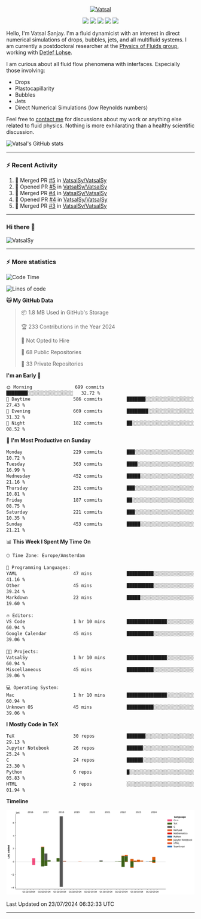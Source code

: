 <center>

[<img alt="Vatsal" width="200px" src="https://www.dropbox.com/s/dxyybgtblo8er6h/Logo_Vatsal_Vector.png?raw=1">](https://www.vatsalsanjay.com)

[<img src="https://img.shields.io/badge/googlescholar-4285F4?&style=for-the-badge&logo=googlescholar&logoColor=white">](https://scholar.google.com/citations?hl=en&user=67aQviYAAAAJ)
[<img src="https://img.shields.io/static/v1.svg?&style=for-the-badge&logo=ResearchGate&label=&message=ResearchGate&logoColor=white&color=green">](https://www.researchgate.net/profile/Vatsal-Sanjay-2)
[<img src="https://img.shields.io/badge/twitter-1DA1F2?&style=for-the-badge&logo=twitter&logoColor=white">](https://twitter.com/VatsalSanjay)
[<img src="https://img.shields.io/badge/linkedin-0A66C2?&style=for-the-badge&logo=linkedin">](https://www.linkedin.com/in/vatsalsanjay/)
[<img src="https://img.shields.io/badge/orcid-A6CE39?&style=for-the-badge&logo=orcid&logoColor=white">](https://orcid.org/0000-0002-4293-6099)

</center>

Hello, I'm Vatsal Sanjay. I'm a fluid dynamicist with an interest in direct numerical simulations of drops, bubbles, jets, and all multifluid systems. I am currently a postdoctoral researcher at the [Physics of Fluids group](https://pof.tnw.utwente.nl), working with [Detlef Lohse](https://en.wikipedia.org/wiki/Detlef_Lohse). 

I am curious about all fluid flow phenomena with interfaces. Especially those involving:

- Drops
- Plastocapillarity
- Bubbles
- Jets
- Direct Numerical Simulations (low Reynolds numbers)

Feel free to [contact me](mailto:contact@vatsalsanjay.com) for discussions about my work or anything else related to fluid physics. Nothing is more exhilarating than a healthy scientific discussion.

![Vatsal's GitHub stats](https://github-readme-stats-xi-wine-74.vercel.app/api?username=VatsalSy&show_icons=true&theme=vision-friendly-dark)

---
### :zap: Recent Activity

<!--START_SECTION:activity-->
1. 🎉 Merged PR [#5](https://github.com/VatsalSy/VatsalSy/pull/5) in [VatsalSy/VatsalSy](https://github.com/VatsalSy/VatsalSy)
2. 💪 Opened PR [#5](https://github.com/VatsalSy/VatsalSy/pull/5) in [VatsalSy/VatsalSy](https://github.com/VatsalSy/VatsalSy)
3. 🎉 Merged PR [#4](https://github.com/VatsalSy/VatsalSy/pull/4) in [VatsalSy/VatsalSy](https://github.com/VatsalSy/VatsalSy)
4. 💪 Opened PR [#4](https://github.com/VatsalSy/VatsalSy/pull/4) in [VatsalSy/VatsalSy](https://github.com/VatsalSy/VatsalSy)
5. 🎉 Merged PR [#3](https://github.com/VatsalSy/VatsalSy/pull/3) in [VatsalSy/VatsalSy](https://github.com/VatsalSy/VatsalSy)
<!--END_SECTION:activity-->
---

### Hi there 👋
<p align="left"> <img src="https://komarev.com/ghpvc/?username=VatsalSy&label=Profile%20views&color=orange&style=for-the-badge" alt="VatsalSy" /> </p>

---
### :zap: More statistics

<!--START_SECTION:waka-->
![Code Time](http://img.shields.io/badge/Code%20Time-2%20hrs%2043%20mins-blue)

![Lines of code](https://img.shields.io/badge/From%20Hello%20World%20I%27ve%20Written-16.0%20million%20lines%20of%20code-blue)

**🐱 My GitHub Data** 

> 📦 1.8 MB Used in GitHub's Storage 
 > 
> 🏆 233 Contributions in the Year 2024
 > 
> 🚫 Not Opted to Hire
 > 
> 📜 68 Public Repositories 
 > 
> 🔑 33 Private Repositories 
 > 
**I'm an Early 🐤** 

```text
🌞 Morning                699 commits         ████████░░░░░░░░░░░░░░░░░   32.72 % 
🌆 Daytime                586 commits         ███████░░░░░░░░░░░░░░░░░░   27.43 % 
🌃 Evening                669 commits         ████████░░░░░░░░░░░░░░░░░   31.32 % 
🌙 Night                  182 commits         ██░░░░░░░░░░░░░░░░░░░░░░░   08.52 % 
```
📅 **I'm Most Productive on Sunday** 

```text
Monday                   229 commits         ███░░░░░░░░░░░░░░░░░░░░░░   10.72 % 
Tuesday                  363 commits         ████░░░░░░░░░░░░░░░░░░░░░   16.99 % 
Wednesday                452 commits         █████░░░░░░░░░░░░░░░░░░░░   21.16 % 
Thursday                 231 commits         ███░░░░░░░░░░░░░░░░░░░░░░   10.81 % 
Friday                   187 commits         ██░░░░░░░░░░░░░░░░░░░░░░░   08.75 % 
Saturday                 221 commits         ███░░░░░░░░░░░░░░░░░░░░░░   10.35 % 
Sunday                   453 commits         █████░░░░░░░░░░░░░░░░░░░░   21.21 % 
```


📊 **This Week I Spent My Time On** 

```text
🕑︎ Time Zone: Europe/Amsterdam

💬 Programming Languages: 
YAML                     47 mins             ██████████░░░░░░░░░░░░░░░   41.16 % 
Other                    45 mins             ██████████░░░░░░░░░░░░░░░   39.24 % 
Markdown                 22 mins             █████░░░░░░░░░░░░░░░░░░░░   19.60 % 

🔥 Editors: 
VS Code                  1 hr 10 mins        ███████████████░░░░░░░░░░   60.94 % 
Google Calendar          45 mins             ██████████░░░░░░░░░░░░░░░   39.06 % 

🐱‍💻 Projects: 
VatsalSy                 1 hr 10 mins        ███████████████░░░░░░░░░░   60.94 % 
Miscellaneous            45 mins             ██████████░░░░░░░░░░░░░░░   39.06 % 

💻 Operating System: 
Mac                      1 hr 10 mins        ███████████████░░░░░░░░░░   60.94 % 
Unknown OS               45 mins             ██████████░░░░░░░░░░░░░░░   39.06 % 
```

**I Mostly Code in TeX** 

```text
TeX                      30 repos            ███████░░░░░░░░░░░░░░░░░░   29.13 % 
Jupyter Notebook         26 repos            ██████░░░░░░░░░░░░░░░░░░░   25.24 % 
C                        24 repos            ██████░░░░░░░░░░░░░░░░░░░   23.30 % 
Python                   6 repos             █░░░░░░░░░░░░░░░░░░░░░░░░   05.83 % 
HTML                     2 repos             ░░░░░░░░░░░░░░░░░░░░░░░░░   01.94 % 
```



**Timeline**

![Lines of Code chart](https://raw.githubusercontent.com/VatsalSy/VatsalSy/main/assets/bar_graph.png)


 Last Updated on 23/07/2024 06:32:33 UTC
<!--END_SECTION:waka-->
---
